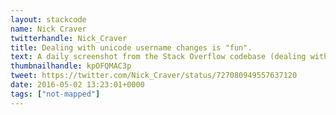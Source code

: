 ```yaml
---
layout: stackcode
name: Nick Craver
twitterhandle: Nick_Craver
title: Dealing with unicode username changes is "fun".
text: A daily screenshot from the Stack Overflow codebase (dealing with unicode username changes is "fun").
thumbnailhandle: kpOFQMAC3p
tweet: https://twitter.com/Nick_Craver/status/727080949557637120
date: 2016-05-02 13:23:01+0000
tags: ["not-mapped"]
---
```


